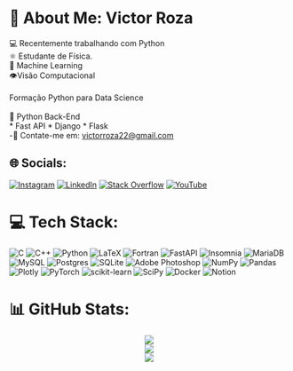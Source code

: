 # 💫 About Me: Victor Roza
💻 Recentemente trabalhando com Python<br>⚛️ Estudante de Física.<br>🐍 Machine Learning<br>👁️Visão Computacional<br><br>Formação Python para Data Science<br><br>🐍 Python Back-End<br>* Fast API * Django * Flask<br>-📨 Contate-me em: victorroza22@gmail.com


## 🌐 Socials:
[![Instagram](https://img.shields.io/badge/Instagram-%23E4405F.svg?logo=Instagram&logoColor=white)](https://instagram.com/victorroza22) [![LinkedIn](https://img.shields.io/badge/LinkedIn-%230077B5.svg?logo=linkedin&logoColor=white)](https://www.linkedin.com/in/victor-roza-souza-804a031a0/) [![Stack Overflow](https://img.shields.io/badge/-Stackoverflow-FE7A16?logo=stack-overflow&logoColor=white)](https://stackoverflow.com/users/17430753) [![YouTube](https://img.shields.io/badge/YouTube-%23FF0000.svg?logo=YouTube&logoColor=white)](https://www.youtube.com/channel/UCjNM_y5b1OVzANf4sXh8rug) 

# 💻 Tech Stack:
![C](https://img.shields.io/badge/c-%2300599C.svg?style=for-the-badge&logo=c&logoColor=white) ![C++](https://img.shields.io/badge/c++-%2300599C.svg?style=for-the-badge&logo=c%2B%2B&logoColor=white) ![Python](https://img.shields.io/badge/python-3670A0?style=for-the-badge&logo=python&logoColor=ffdd54) ![LaTeX](https://img.shields.io/badge/latex-%23008080.svg?style=for-the-badge&logo=latex&logoColor=white) ![Fortran](https://img.shields.io/badge/Fortran-%23734F96.svg?style=for-the-badge&logo=fortran&logoColor=white) ![FastAPI](https://img.shields.io/badge/FastAPI-005571?style=for-the-badge&logo=fastapi) ![Insomnia](https://img.shields.io/badge/Insomnia-black?style=for-the-badge&logo=insomnia&logoColor=5849BE) ![MariaDB](https://img.shields.io/badge/MariaDB-003545?style=for-the-badge&logo=mariadb&logoColor=white) ![MySQL](https://img.shields.io/badge/mysql-%2300f.svg?style=for-the-badge&logo=mysql&logoColor=white) ![Postgres](https://img.shields.io/badge/postgres-%23316192.svg?style=for-the-badge&logo=postgresql&logoColor=white) ![SQLite](https://img.shields.io/badge/sqlite-%2307405e.svg?style=for-the-badge&logo=sqlite&logoColor=white) ![Adobe Photoshop](https://img.shields.io/badge/adobephotoshop-%2331A8FF.svg?style=for-the-badge&logo=adobephotoshop&logoColor=white) ![NumPy](https://img.shields.io/badge/numpy-%23013243.svg?style=for-the-badge&logo=numpy&logoColor=white) ![Pandas](https://img.shields.io/badge/pandas-%23150458.svg?style=for-the-badge&logo=pandas&logoColor=white) ![Plotly](https://img.shields.io/badge/Plotly-%233F4F75.svg?style=for-the-badge&logo=plotly&logoColor=white) ![PyTorch](https://img.shields.io/badge/PyTorch-%23EE4C2C.svg?style=for-the-badge&logo=PyTorch&logoColor=white) ![scikit-learn](https://img.shields.io/badge/scikit--learn-%23F7931E.svg?style=for-the-badge&logo=scikit-learn&logoColor=white) ![SciPy](https://img.shields.io/badge/SciPy-%230C55A5.svg?style=for-the-badge&logo=scipy&logoColor=%white) ![Docker](https://img.shields.io/badge/docker-%230db7ed.svg?style=for-the-badge&logo=docker&logoColor=white) ![Notion](https://img.shields.io/badge/Notion-%23000000.svg?style=for-the-badge&logo=notion&logoColor=white)
# 📊 GitHub Stats:
<p align="center">
  <img src="https://github-readme-stats.vercel.app/api?username=Vicrrs&theme=vue-dark&hide_border=false&include_all_commits=true&count_private=true" /><br/>
  <img src="https://github-readme-streak-stats.herokuapp.com/?user=Vicrrs&theme=vue-dark&hide_border=false" /><br/>
  <img src="https://github-readme-stats.vercel.app/api/top-langs/?username=Vicrrs&theme=vue-dark&hide_border=false&include_all_commits=true&count_private=true&layout=compact" />
</p>



